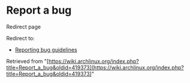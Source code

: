 # Report a bug

Redirect page

Redirect to:

*   [Reporting bug guidelines](/index.php?title=Reporting_bug_guidelines&redirect=no "Reporting bug guidelines")

Retrieved from "[https://wiki.archlinux.org/index.php?title=Report_a_bug&oldid=419373](https://wiki.archlinux.org/index.php?title=Report_a_bug&oldid=419373)"